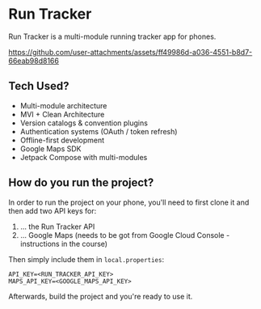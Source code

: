 # Run Tracker

Run Tracker is a multi-module running tracker app for phones.



https://github.com/user-attachments/assets/ff49986d-a036-4551-b8d7-66eab98d8166



## Tech Used?

- Multi-module architecture
- MVI + Clean Architecture
- Version catalogs & convention plugins
- Authentication systems (OAuth / token refresh)
- Offline-first development
- Google Maps SDK
- Jetpack Compose with multi-modules

## How do you run the project?

In order to run the project on your phone, you'll need to first clone it and then add two API keys for:
1. ... the Run Tracker API
2. ... Google Maps (needs to be got from Google Cloud Console - instructions in the course)

Then simply include them in `local.properties`:
```
API_KEY=<RUN_TRACKER_API_KEY>
MAPS_API_KEY=<GOOGLE_MAPS_API_KEY>
```
Afterwards, build the project and you're ready to use it.
